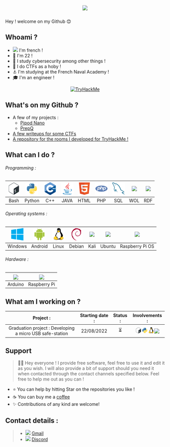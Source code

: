 ##

<h1 align="center">
  <a href="https://git.io/typing-svg">
    <img src="https://readme-typing-svg.herokuapp.com?size=40&height=60&lines=Gavroche's+Github" style="display: inline ">
  </a>
</h1>

Hey ! welcome on my Github :blush:

## Whoami ?

- <img src="https://user-images.githubusercontent.com/64252014/180590776-89130674-440b-4ce2-b6c1-17a7504eb43a.png" height="20"> I'm french !
- :boy: I'm 22 !
- :seedling: I study cybersecurity among other things !
- :triangular_flag_on_post: I do CTFs as a hoby !
- :anchor: I'm studying at the French Naval Academy !
- :mortar_board: I'm an engineer !

<div align="center">

<a href="https://tryhackme.com/p/G4vr0ch3">
  <img src="https://tryhackme-badges.s3.amazonaws.com/G4vr0ch3.png" alt="TryHackMe">
</a><br>

</div>

## What's on my Github ?

- A few of my projects :
  - [Pipod Nano](https://github.com/G4vr0ch3/PIpod-Nano)
  - [PrepQ](https://github.com/G4vr0ch3/PrepQ)
- [A few writeups for some CTFs](https://github.com/G4vr0ch3/CTFSolvesCollection)
- [A repository for the rooms I developed for TryHackMe !](https://github.com/G4vr0ch3/TryHackMe-rooms)

## What can I do ?

###### Programming :

| <img src="https://raw.githubusercontent.com/devicons/devicon/master/icons/bash/bash-original.svg" height="40"> | <img src="https://raw.githubusercontent.com/devicons/devicon/master/icons/python/python-original.svg" height="40"> | <img src="https://raw.githubusercontent.com/devicons/devicon/master/icons/cplusplus/cplusplus-original.svg" height="40"> | <img src="https://raw.githubusercontent.com/devicons/devicon/master/icons/java/java-original.svg" height="40"> | <img src="https://raw.githubusercontent.com/devicons/devicon/master/icons/html5/html5-original.svg" height="40"> | <img src="https://raw.githubusercontent.com/devicons/devicon/master/icons/php/php-plain.svg" height="40"> | <img src="https://raw.githubusercontent.com/devicons/devicon/master/icons/mysql/mysql-original.svg" height="40"> | <img src="https://upload.wikimedia.org/wikipedia/commons/thumb/1/16/Logo_Semantic_Web.svg/1200px-Logo_Semantic_Web.svg.png" height="40"> | <img src="https://upload.wikimedia.org/wikipedia/commons/thumb/f/f3/Rdf_logo.svg/1200px-Rdf_logo.svg.png" height="40"> |
| :-: | :-: | :-: | :-: | :-: | :-: | :-: | :-: | :-: |
| Bash | Python | C++ | JAVA | HTML | PHP | SQL | WOL | RDF |

###### Operating systems :

| <img src="https://raw.githubusercontent.com/devicons/devicon/master/icons/windows8/windows8-original.svg" height="40"> | <img SRC="https://raw.githubusercontent.com/devicons/devicon/master/icons/android/android-original.svg" height="40"> | <img src="https://raw.githubusercontent.com/devicons/devicon/master/icons/linux/linux-original.svg" height="40"> | <img src="https://raw.githubusercontent.com/devicons/devicon/master/icons/debian/debian-original.svg" height="40" > | <img src="https://www.kali.org/images/kali-logo.svg" height="40"> | <img src="https://upload.wikimedia.org/wikipedia/commons/thumb/5/54/Ubuntu-Logo_ohne_Schriftzug.svg/2048px-Ubuntu-Logo_ohne_Schriftzug.svg.png" height="40"> | <img src="https://www.raspberrypi.com/app/uploads/2020/06/raspberrry_pi_logo.png" height="40"> |
| :-: | :-: | :-: | :-: | :-: | :-: | :-: |
| Windows | Android | Linux | Debian | Kali | Ubuntu | Raspberry Pi OS |

###### Hardware :

| <img align="center" src="https://upload.wikimedia.org/wikipedia/commons/thumb/8/87/Arduino_Logo.svg/800px-Arduino_Logo.svg.png" height="40"> | <img align="center" src="https://www.raspberrypi.com/app/uploads/2020/06/raspberrry_pi_logo.png" height="40"> |
| :-: | :-: |
| Arduino | Raspberry Pi |

## What am I working on ?

| Project : | Starting date : | Status : | Involvements : |
| :-: | :-: | :-: | :-: |
| Graduation project : Developing a micro USB safe-station | 22/08/2022 | :hourglass_flowing_sand: | <img src="https://raw.githubusercontent.com/devicons/devicon/master/icons/bash/bash-original.svg" height="20"><img src="https://raw.githubusercontent.com/devicons/devicon/master/icons/python/python-original.svg" height="20"><img src="https://raw.githubusercontent.com/devicons/devicon/master/icons/linux/linux-original.svg" height="20"><img src="https://www.raspberrypi.com/app/uploads/2020/06/raspberrry_pi_logo.png" height="20"> |


## Support

> 👋🏼 Hey everyone ! I provide free software, feel free to use it and edit it as you wish. I will also provide a bit of support should you need it when contacted through the contact channels specified below. Feel free to help me out as you can !

- ⭐️ You can help by hitting Star on the repositories you like !
- ☕️ You can buy me a [coffee](https://www.paypal.com/paypalme/AReppelin)
- ✨ Contributions of any kind are welcome!


## Contact details :


> - <img href="mailto:gavrochebackups@gmail.com" src="https://upload.wikimedia.org/wikipedia/commons/thumb/7/7e/Gmail_icon_%282020%29.svg/2560px-Gmail_icon_%282020%29.svg.png" height="12"> [Gmail](mailto:gavrochebackups@gmail.com)
> - <img href="https://discordapp.com/users/Gavroche#2871" src="https://discord.com/assets/847541504914fd33810e70a0ea73177e.ico" height="12"> [Discord](https://discordapp.com/users/Gavroche#2871)
